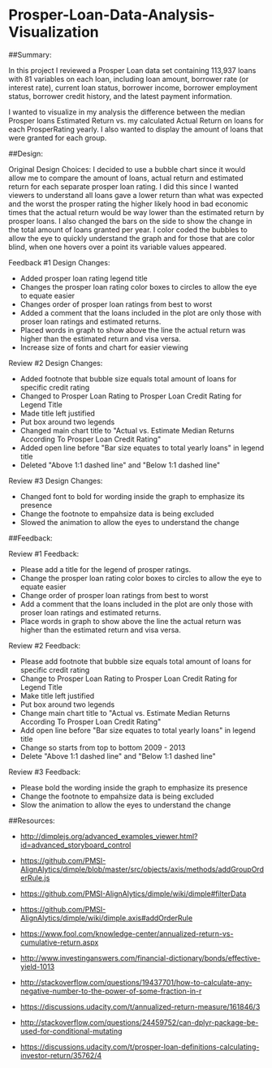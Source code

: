 # Prosper-Loan-Data-Analysis-Visualization

##Summary:

In this project I reviewed a Prosper Loan data set containing 113,937 loans with 81 variables on each loan, including 
loan amount, borrower rate (or interest rate), current loan status, 
borrower income, borrower employment status, borrower credit history, 
and the latest payment information.

I wanted to visualize in my analysis the difference between the median Prosper loans Estimated Return vs. my 
calculated Actual Return on loans for each ProsperRating yearly. 
I also wanted to display the amount of loans that were granted for each group.

##Design:

Original Design Choices:
I decided to use a bubble chart since it would allow me to compare the amount of loans, actual return and estimated 
return for each separate prosper loan rating. I did this since I wanted viewers to understand all loans gave a lower 
return than what was expected and the worst the prosper rating the higher likely hood in bad economic times
that the actual return would be way lower than the estimated return by prosper loans. I also changed the bars on the 
side to show the change in the total amount of loans granted per year. I color coded the bubbles to allow the eye to 
quickly understand the graph and for those that are color blind, when one hovers over a point its variable values 
appeared.

Feedback #1 Design Changes:
* Added prosper loan rating legend title
* Changes the prosper loan rating color boxes to circles to allow the eye to equate easier
* Changes order of prosper loan ratings from best to worst
* Added a comment that the loans included in the plot are only those with proser loan ratings and estimated returns.
* Placed words in graph to show above the line the actual return was higher than the estimated return and visa versa.
* Increase size of fonts and chart for easier viewing

Review #2 Design Changes:
* Added footnote that bubble size equals total amount of loans for specific credit rating
* Changed to Prosper Loan Rating to Prosper Loan Credit Rating for Legend Title
* Made title left justified
* Put box around two legends
* Changed main chart title to "Actual vs. Estimate Median Returns According To Prosper Loan Credit Rating"
* Added open line before "Bar size equates to total yearly loans" in legend title
* Deleted "Above 1:1 dashed line" and "Below 1:1 dashed line"

Review #3 Design Changes:
* Changed font to bold for wording inside the graph to emphasize its presence
* Change the footnote to empahsize data is being excluded
* Slowed the animation to allow the eyes to understand the change



##Feedback:

Review #1 Feedback:
* Please add a title for the legend of prosper ratings. 
* Change the prosper loan rating color boxes to circles to allow the eye to equate easier
* Change order of prosper loan ratings from best to worst
* Add a comment that the loans included in the plot are only those with proser loan ratings and estimated returns.
* Place words in graph to show above the line the actual return was higher than the estimated return and visa versa.

Review #2 Feedback:
* Please add footnote that bubble size equals total amount of loans for specific credit rating
* Change to Prosper Loan Rating to Prosper Loan Credit Rating for Legend Title
* Make title left justified
* Put box around two legends
* Change main chart title to "Actual vs. Estimate Median Returns According To Prosper Loan Credit Rating"
* Add open line before "Bar size equates to total yearly loans" in legend title
* Change so starts from top to bottom 2009 - 2013
* Delete "Above 1:1 dashed line" and "Below 1:1 dashed line"

Review #3 Feedback:
* Please bold the wording inside the graph to emphasize its presence
* Change the footnote to empahsize data is being excluded
* Slow the animation to allow the eyes to understand the change



##Resources:

* http://dimplejs.org/advanced_examples_viewer.html?id=advanced_storyboard_control

* https://github.com/PMSI-AlignAlytics/dimple/blob/master/src/objects/axis/methods/addGroupOrderRule.js

* https://github.com/PMSI-AlignAlytics/dimple/wiki/dimple#filterData

* https://github.com/PMSI-AlignAlytics/dimple/wiki/dimple.axis#addOrderRule

* https://www.fool.com/knowledge-center/annualized-return-vs-cumulative-return.aspx

* http://www.investinganswers.com/financial-dictionary/bonds/effective-yield-1013

* http://stackoverflow.com/questions/19437701/how-to-calculate-any-negative-number-to-the-power-of-some-fraction-in-r

* https://discussions.udacity.com/t/annualized-return-measure/161846/3

* http://stackoverflow.com/questions/24459752/can-dplyr-package-be-used-for-conditional-mutating

* https://discussions.udacity.com/t/prosper-loan-definitions-calculating-investor-return/35762/4